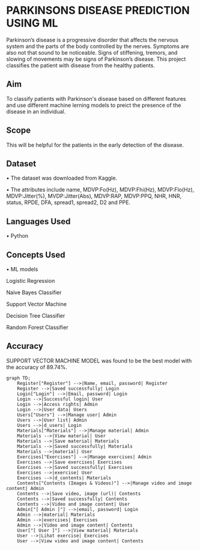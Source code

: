 # PARKINSONS DISEASE PREDICTION USING ML

Parkinson’s disease is a progressive disorder that affects the nervous system and the parts of the body controlled by the nerves. Symptoms are also not that sound to be noticeable. Signs of stiffening, tremors, and slowing of movements may be signs of Parkinson’s disease. This project classifies the patient with disease from the healthy patients.

## Aim

To classify patients with Parkinson's disease based on different features and use different machine lerning models to preict the presence of the disease in an individual.

## Scope

This will be helpful for the patients in the early detection of the disease.


## Dataset

•	The dataset was downloaded from Kaggle.

•	The attributes include name, MDVP:Fo(Hz), MDVP:Fhi(Hz), MDVP:Flo(Hz), MDVP:Jitter(%), MVDP:Jitter(Abs), MDVP:RAP, MDVP:PPQ, NHR, HNR, status, RPDE, DFA, spread1, spread2, D2 and PPE.


## Languages Used

•	Python



## Concepts Used

•	ML models

Logistic Regression

Naive Bayes Classifier

Support Vector Machine

Decision Tree Classifier

Random Forest Classifier

## Accuracy

SUPPORT VECTOR MACHINE MODEL was found to be the best model with the accuracy of 89.74%.


```mermaid
graph TD;
    Register["Register"] -->|Name, email, password| Register
    Register -->|Saved successfully| Login
    Login["Login"] -->|Email, password| Login
    Login -->|Successful login| User
    Login -->|Access rights| Admin
    Login -->|User data| Users
    Users["Users"] -->|Manage user| Admin
    Users -->|User list| Admin
    Users -->|d_users| Login
    Materials["Materials"] -->|Manage material| Admin
    Materials -->|View material| User
    Materials -->|Save material| Materials
    Materials -->|Saved successfully| Materials
    Materials -->|material| User
    Exercises["Exercises"] -->|Manage exercises| Admin
    Exercises -->|Save exercises| Exercises
    Exercises -->|Saved successfully| Exercises
    Exercises -->|exercise| User
    Exercises -->|d_contents| Materials
    Contents["Contents (Images & Videos)"] -->|Manage video and image content| Admin
    Contents -->|Save video, image (url)| Contents
    Contents -->|Saved successfully| Contents
    Contents -->|Video and image content| User
    Admin["[ Admin ]"] -->|email, password| Login
    Admin -->|material| Materials
    Admin -->|exercises| Exercises
    Admin -->|Video and image content| Contents
    User["[ User ]"] -->|View material| Materials
    User -->|Lihat exercise| Exercises
    User -->|View video and image content| Contents
```


